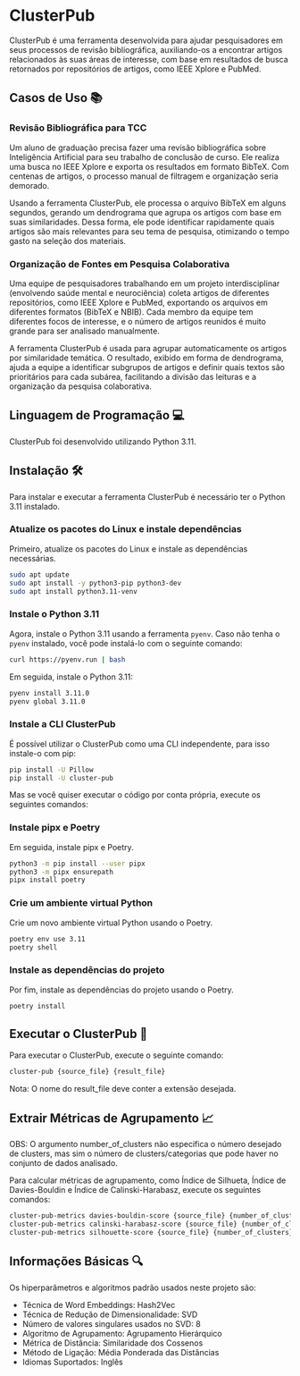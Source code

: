 # ClusterPub

ClusterPub é uma ferramenta desenvolvida para ajudar pesquisadores em seus processos de revisão bibliográfica, auxiliando-os a encontrar artigos relacionados às suas áreas de interesse, com base em resultados de busca retornados por repositórios de artigos, como IEEE Xplore e PubMed.

## Casos de Uso 📚

### Revisão Bibliográfica para TCC
Um aluno de graduação precisa fazer uma revisão bibliográfica sobre Inteligência Artificial para seu trabalho de conclusão de curso. Ele realiza uma busca no IEEE Xplore e exporta os resultados em formato BibTeX. Com centenas de artigos, o processo manual de filtragem e organização seria demorado.

Usando a ferramenta ClusterPub, ele processa o arquivo BibTeX em alguns segundos, gerando um dendrograma que agrupa os artigos com base em suas similaridades. Dessa forma, ele pode identificar rapidamente quais artigos são mais relevantes para seu tema de pesquisa, otimizando o tempo gasto na seleção dos materiais.

### Organização de Fontes em Pesquisa Colaborativa
Uma equipe de pesquisadores trabalhando em um projeto interdisciplinar (envolvendo saúde mental e neurociência) coleta artigos de diferentes repositórios, como IEEE Xplore e PubMed, exportando os arquivos em diferentes formatos (BibTeX e NBIB). Cada membro da equipe tem diferentes focos de interesse, e o número de artigos reunidos é muito grande para ser analisado manualmente.

A ferramenta ClusterPub é usada para agrupar automaticamente os artigos por similaridade temática. O resultado, exibido em forma de dendrograma, ajuda a equipe a identificar subgrupos de artigos e definir quais textos são prioritários para cada subárea, facilitando a divisão das leituras e a organização da pesquisa colaborativa.

## Linguagem de Programação 💻

ClusterPub foi desenvolvido utilizando Python 3.11.

## Instalação 🛠

Para instalar e executar a ferramenta ClusterPub é necessário ter o Python 3.11 instalado.

### Atualize os pacotes do Linux e instale dependências

Primeiro, atualize os pacotes do Linux e instale as dependências necessárias.

```bash
sudo apt update
sudo apt install -y python3-pip python3-dev
sudo apt install python3.11-venv
```

### Instale o Python 3.11

Agora, instale o Python 3.11 usando a ferramenta `pyenv`. Caso não tenha o `pyenv` instalado, você pode instalá-lo com o seguinte comando:

```bash
curl https://pyenv.run | bash
```

Em seguida, instale o Python 3.11:

```bash
pyenv install 3.11.0
pyenv global 3.11.0
```

### Instale a CLI ClusterPub

É possível utilizar o ClusterPub como uma CLI independente, para isso instale-o com pip:

```bash
pip install -U Pillow
pip install -U cluster-pub
```

Mas se você quiser executar o código por conta própria, execute os seguintes comandos:

### Instale pipx e Poetry

Em seguida, instale pipx e Poetry.

```bash
python3 -m pip install --user pipx
python3 -m pipx ensurepath
pipx install poetry
```

### Crie um ambiente virtual Python

Crie um novo ambiente virtual Python usando o Poetry.

```bash
poetry env use 3.11
poetry shell
```

### Instale as dependências do projeto

Por fim, instale as dependências do projeto usando o Poetry.

```bash
poetry install
```


## Executar o ClusterPub 🚀

Para executar o ClusterPub, execute o seguinte comando:

```bash
cluster-pub {source_file} {result_file}
```

Nota: O nome do result_file deve conter a extensão desejada.

## Extrair Métricas de Agrupamento 📈

OBS: O argumento number_of_clusters não especifica o número desejado de clusters, mas sim o número de clusters/categorias que pode haver no conjunto de dados analisado.

Para calcular métricas de agrupamento, como Índice de Silhueta, Índice de Davies-Bouldin e Índice de Calinski-Harabasz, execute os seguintes comandos:

```bash
cluster-pub-metrics davies-bouldin-score {source_file} {number_of_clusters}
cluster-pub-metrics calinski-harabasz-score {source_file} {number_of_clusters}
cluster-pub-metrics silhouette-score {source_file} {number_of_clusters} --distance-metric={distance_metric}
```

## Informações Básicas 🔍

Os hiperparâmetros e algoritmos padrão usados neste projeto são:

- Técnica de Word Embeddings: Hash2Vec
- Técnica de Redução de Dimensionalidade: SVD
- Número de valores singulares usados no SVD: 8
- Algoritmo de Agrupamento: Agrupamento Hierárquico
- Métrica de Distância: Similaridade dos Cossenos
- Método de Ligação: Média Ponderada das Distâncias
- Idiomas Suportados: Inglês
